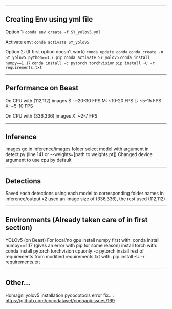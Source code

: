 --------------------
Creating Env using yml file
--------------------
Option 1:
`conda env create -f SY_yolov5.yml`


Activate env:
`conda activate SY_yolov5`


Option 2: (If first option doesn't work)
`conda update conda`
`conda create -n SY_yolov5 python==3.7 pip`
`conda activate SY_yolov5`
`conda install numpy==1.17`
`conda install -c pytorch torchvision`
`pip install -U -r requirements.txt`




--------------------
Performance on Beast
--------------------
On CPU with (112,112) images
S : ~20-30 FPS
M: ~10-20 FPS
L: ~5-15 FPS
X: ~5-10 FPS

On CPU with (336,336) images
X: ~2-7 FPS


---------
Inference
---------
images go in inference/images folder
select model with argument in detect.py (line 141 or --weights=[path to weights.pt])
Changed device argument to use cpu by default


----------
Detections
----------
Saved each detections using each model to corresponding folder names in inference/output
x2 used an image size of (336,336), the rest used (112,112)





------------
Environments (Already taken care of in first section)
------------
YOLOv5 (on Beast)
For local/no gpu
install numpy first with: conda install numpy==1.17 (gives an error with pip for some reason)
install torch with: conda install pytorch torchvision cpuonly -c pytorch
install rest of requirements from modified requirements.txt with: pip install -U -r requirements.txt




------------
Other...
------------
Homagni yolov5 installation pycocotools error fix...:
https://github.com/cocodataset/cocoapi/issues/169
